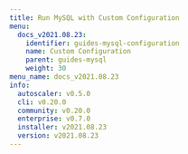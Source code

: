 ```yaml
---
title: Run MySQL with Custom Configuration
menu:
  docs_v2021.08.23:
    identifier: guides-mysql-configuration
    name: Custom Configuration
    parent: guides-mysql
    weight: 30
menu_name: docs_v2021.08.23
info:
  autoscaler: v0.5.0
  cli: v0.20.0
  community: v0.20.0
  enterprise: v0.7.0
  installer: v2021.08.23
  version: v2021.08.23
---
```


